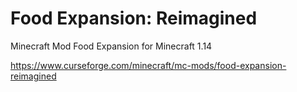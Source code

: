 # Food Expansion: Reimagined
Minecraft Mod Food Expansion for Minecraft 1.14

https://www.curseforge.com/minecraft/mc-mods/food-expansion-reimagined
